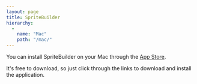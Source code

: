 ```yaml
---
layout: page
title: SpriteBuilder
hierarchy:
  -
    name: "Mac"
    path: "/mac/"
---
```


You can install SpriteBuilder on your Mac through the [App Store][download].

It's free to download, so just click through the links to download and install
the application.

[download]: https://itunes.apple.com/us/app/spritebuilder/id784912885?mt=12
